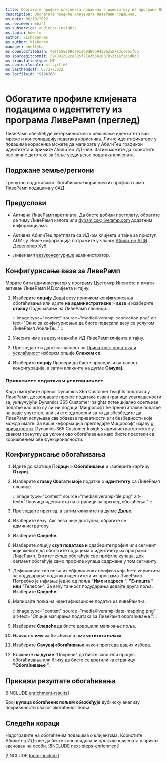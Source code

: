 ```yaml
---
title: Обогатите профиле клијената подацима о идентитету из програма ЛивеРамп (преглед)
description: Обогатите профиле клијената ЛивеРамп подацима.
ms.date: 06/10/2022
ms.reviewer: mhart
ms.subservice: audience-insights
ms.topic: how-to
author: kishorem-ms
ms.author: kishorem
manager: shellyha
ms.openlocfilehash: 49bf558209ca91ab9d8db945862a57adccee1f6b
ms.sourcegitcommit: 594081c82ca385f7143b3416378533aaf2d6d0d3
ms.translationtype: MT
ms.contentlocale: sr-Cyrl-RS
ms.lasthandoff: 07/27/2022
ms.locfileid: "9196366"
---
```

# <a name="enrich-customer-profiles-with-identity-data-from-liveramp-preview"></a>Обогатите профиле клијената подацима о идентитету из програма ЛивеРамп (преглед)

ЛивеРамп обезбеђује детерминистичко решавање идентитета ван мреже и консолидацију података корисника. Личне идентификаторе у подацима корисника можете да мапирате у АбилиТец графикон идентитета и примите АбилиТец ИД-ове. Затим можете да користите ове личне датотеке за боље уједињење података клијената.

## <a name="supported-countriesregions"></a>Подржане земље/региони

Тренутно подржавамо обогаћивање корисничких профила само ЛивеРамп подацима у САД.

## <a name="prerequisites"></a>Предуслови

- Активна ЛивеРамп претплата. Да бисте добили претплату, обратите се тиму ЛивеРамп налога или [dynamics@liveramp.com](mailto:dynamics@liveramp.com) додатним информацијама.

- Активна АбилиТец претплата са ИД-ом клијента и тајна за приступ АПИ-ју. Више информација потражите у чланку [АбилиТец АПИ Девелопер Хуб](https://developers.liveramp.com/abilitec-api/).

- ЛивеРамп [везу](connections.md)[конфигурише](#configure-the-connection-for-liveramp) администратор.

## <a name="configure-the-connection-for-liveramp"></a>Конфигурисање везе за ЛивеРамп

Морате бити администратор у програму [Цустомер](permissions.md#admin) Инсигхтс и имати активан ЛивеРамп ИД клијента и тајну.

1. Изаберите **опцију** Додај везу приликом конфигурисања обогаћивања или идите **на административне** > **везе** и изаберите **ставку** Подешавање на ЛивеРамп плочици.

   :::image type="content" source="media/liveramp-connection.png" alt-text="Окно за конфигурисање да бисте подесили везу са услугом ЛивеРамп АбилиТец.":::

1. Унесите име за везу и важећи ИД ЛивеРамп клијента и тајну.

1. Прегледајте и дајте сагласност за [Приватност података и усклађеност](#data-privacy-and-compliance) избором опције **Слажем се**.

1. Изаберите **опцију** Провери да бисте проверили ваљаност конфигурације, а затим кликните на дугме **Сачувај**.

### <a name="data-privacy-and-compliance"></a>Приватност података и усаглашеност

Када омогућите пренос Dynamics 365 Customer Insights података у ЛивеРамп, дозвољавате пренос података изван границе усаглашености за, укључујући Dynamics 365 Customer Insights потенцијално осетљиве податке као што су лични подаци. Мицрософт ће пренети такве податке на ваше упутство, али ви сте одговорни за то да обезбедите да ЛивеРамп испуњава све обавезе приватности или безбедности које можда имате. За више информација прегледајте Мицрософт изјаву [о приватности](https://go.microsoft.com/fwlink/?linkid=396732). Dynamics 365 Customer Insights администратор може у сваком тренутку да уклони ово обогаћивање како бисте престали са коришћењем ове функционалности.

## <a name="configure-the-enrichment"></a>Конфигурисање обогаћивања

1. Идите до картице **Подаци** > **Обогаћивање** и изаберите картицу **Откриј**.

1. Изаберите **ставку Обогати моје** податке о **идентитету** са ЛивеРамп плочице.

   :::image type="content" source="media/liveramp-tile.png" alt-text="Плочица идентитета на страници за преглед обогаћења.":::

1. Прегледајте преглед, а затим кликните на дугме **Даље**.

1. Изаберите везу. Ако веза није доступна, обратите се администратору.

1. Изаберите **Следеће**.

1. Изаберите опцију **скуп података и** одаберите профил или сегмент који желите да обогатите подацима о идентитету из програма ЛивеРамп. Ентитет *купца* обогаћује све профиле купаца, док сегмент обогаћује само профиле купаца садржане у том сегменту.

1. Дефинишите тип поља из обједињених профила која ћете користити за подударање података идентитета из програма ЛивеРамп. Потребно је најмање једно од поља **"Име и адреса** ", **"Е-пошта** " **или** "Телефон". За већу тачност подударања додајте друга поља. Изаберите **Следеће**.

1. Мапирајте поља на идентификационе податке из ливеРамп-а.

   :::image type="content" source="media/liveramp-data-mapping.png" alt-text="Опције мапирања података за ЛивеРамп обогаћивање.":::

1. Изаберите **Следеће** да бисте довршили мапирање поља.

1. Наведите **име** за богаћење и име **ентитета излаза**.

1. Изаберите **Сачувај обогаћивање** након прегледа ваших избора.

1. Кликните **на дугме** "Покрени" да бисте започели процес обогаћивања или близу да бисте се вратили на страницу **"Обогаћивање** ".

## <a name="view-enrichment-results"></a>Прикажи резултате обогаћивања

[!INCLUDE [enrichment-results](includes/enrichment-results.md)]

Број **купаца обогаћених пољем обезбеђује** дубинску анализу покривености сваког обогаћеног поља.

## <a name="next-steps"></a>Следећи кораци

Надоградите на обогаћеним подацима о клијентима. Користите АбилиТец ИД-ове да бисте консолидовали профиле клијената у приказ заснован на особи.
[!INCLUDE [next-steps-enrichment](includes/next-steps-enrichment.md)]

[!INCLUDE [footer-include](includes/footer-banner.md)]
